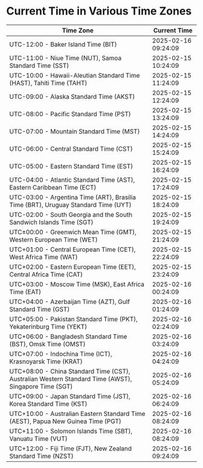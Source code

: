 # Current Time in Various Time Zones

| Time Zone | Current Time |
|-----------|--------------|
| UTC-12:00 - Baker Island Time (BIT) | 2025-02-16 09:24:09 |
| UTC-11:00 - Niue Time (NUT), Samoa Standard Time (SST) | 2025-02-15 10:24:09 |
| UTC-10:00 - Hawaii-Aleutian Standard Time (HAST), Tahiti Time (TAHT) | 2025-02-15 11:24:09 |
| UTC-09:00 - Alaska Standard Time (AKST) | 2025-02-15 12:24:09 |
| UTC-08:00 - Pacific Standard Time (PST) | 2025-02-15 13:24:09 |
| UTC-07:00 - Mountain Standard Time (MST) | 2025-02-15 14:24:09 |
| UTC-06:00 - Central Standard Time (CST) | 2025-02-15 15:24:09 |
| UTC-05:00 - Eastern Standard Time (EST) | 2025-02-15 16:24:09 |
| UTC-04:00 - Atlantic Standard Time (AST), Eastern Caribbean Time (ECT) | 2025-02-15 17:24:09 |
| UTC-03:00 - Argentina Time (ART), Brasília Time (BRT), Uruguay Standard Time (UYT) | 2025-02-15 18:24:09 |
| UTC-02:00 - South Georgia and the South Sandwich Islands Time (SGT) | 2025-02-15 19:24:09 |
| UTC±00:00 - Greenwich Mean Time (GMT), Western European Time (WET) | 2025-02-15 21:24:09 |
| UTC+01:00 - Central European Time (CET), West Africa Time (WAT) | 2025-02-15 22:24:09 |
| UTC+02:00 - Eastern European Time (EET), Central Africa Time (CAT) | 2025-02-15 23:24:09 |
| UTC+03:00 - Moscow Time (MSK), East Africa Time (EAT) | 2025-02-16 00:24:09 |
| UTC+04:00 - Azerbaijan Time (AZT), Gulf Standard Time (GST) | 2025-02-16 01:24:09 |
| UTC+05:00 - Pakistan Standard Time (PKT), Yekaterinburg Time (YEKT) | 2025-02-16 02:24:09 |
| UTC+06:00 - Bangladesh Standard Time (BST), Omsk Time (OMST) | 2025-02-16 03:24:09 |
| UTC+07:00 - Indochina Time (ICT), Krasnoyarsk Time (KRAT) | 2025-02-16 04:24:09 |
| UTC+08:00 - China Standard Time (CST), Australian Western Standard Time (AWST), Singapore Time (SGT) | 2025-02-16 05:24:09 |
| UTC+09:00 - Japan Standard Time (JST), Korea Standard Time (KST) | 2025-02-16 06:24:09 |
| UTC+10:00 - Australian Eastern Standard Time (AEST), Papua New Guinea Time (PGT) | 2025-02-16 08:24:09 |
| UTC+11:00 - Solomon Islands Time (SBT), Vanuatu Time (VUT) | 2025-02-16 08:24:09 |
| UTC+12:00 - Fiji Time (FJT), New Zealand Standard Time (NZST) | 2025-02-16 09:24:09 |
